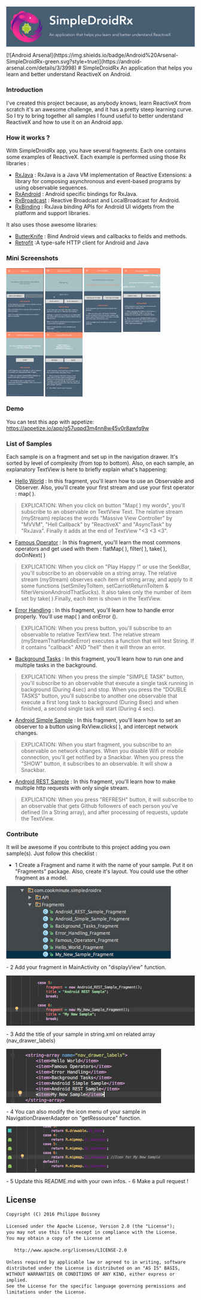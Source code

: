 <p align="center">
 <img src ="/banniere.png", align="center"/>
</p>
[![Android Arsenal](https://img.shields.io/badge/Android%20Arsenal-SimpleDroidRx-green.svg?style=true)](https://android-arsenal.com/details/3/3998)
# SimpleDroidRx
An application that helps you learn and better understand ReactiveX on Android.

### Introduction
I've created this project because, as anybody knows, learn ReactiveX from scratch it's an awesome challenge, and it has a pretty steep learning curve. So I try to bring together all samples I found useful to better understand ReactiveX and how to use it on an Android app.
### How it works ?
With SimpleDroidRx app, you have several fragments. Each one contains some examples of ReactiveX. Each example is performed using those Rx libraries :
* [RxJava] : RxJava is a Java VM implementation of Reactive Extensions: a library for composing asynchronous and event-based programs by using observable sequences.
* [RxAndroid] : Android specific bindings for RxJava.
* [RxBroadcast] : Reactive Broadcast and LocalBroadcast for Android.
* [RxBinding] : RxJava binding APIs for Android UI widgets from the platform and support libraries.

It also uses those awesome libraries:
* [ButterKnife] : Bind Android views and callbacks to fields and methods.
* [Retrofit] :A type-safe HTTP client for Android and Java

### Mini Screenshots
<p align="left">
 <img width=100 src ="/Screenshots/hello_worlds_screenshot.png", align="center"/>
 <img width=100 src ="/Screenshots/famous_operators_screenshot.png", align="center"/>
 <img width=100 src ="/Screenshots/error_handling_screenshot.png", align="center"/>
 <img width=100 src ="/Screenshots/background_tasks_screenshot.png", align="center"/>
 <img width=100 src ="/Screenshots/android_simple_sample_screenshot.png", align="center"/>
 <img width=100 src ="/Screenshots/android_rest_sample_screenshot.png", align="center"/>
</p>

### Demo
You can test this app with appetize: https://appetize.io/app/g57uqpd3m4nn8w45v0r8awfq9w

### List of Samples
Each sample is on a fragment and set up in the navigation drawer. It's sorted by level of complexity (from top to bottom). Also, on each sample, an explanatory TextView is here to briefly explain what's happening:
* [Hello World] : In this fragment, you'll learn how to use an Observable and Observer. Also, you'll create your first stream and use your first operator : map( ).

>EXPLICATION: When you click on button "Map( ) my words", you'll subscribe to an observable on TextView Text. The relative stream (myStream) replaces the words "Massive View Controller" by "MVVM", "Hell Callback" by "ReactiveX" and "AsyncTask" by "RxJava". Finally it adds at the end of TextView "<3 <3 <3".

* [Famous Operator] : In this fragment, you'll learn the most commons operators and get used with them : flatMap( ), filter( ), take( ), doOnNext( )

>EXPLICATION: When you click on "Play Happy !" or use the SeekBar, you'll subscribe to an observable on a string array. The relative stream (myStream) observes each item of string array, and apply to it some functions (setSmileyToItem, setCarriotReturnToItem & filterVersionAndroidThatSucks). It also takes only the number of item set by take( ).Finally, each item is shown in the TextView.

* [Error Handling] : In this fragment, you'll learn how to handle error properly. You'll use map( ) and onError ().

>EXPLICATION: When you press button, you'll subscribe to an observable to relative TextView text. The relative stream (myStreamThatHandleError) executes a function that will test String. If it contains "callback" AND "hell" then it will throw an error.

* [Background Tasks] : In this fragment, you'll learn how to run one and multiple tasks in the background.

>EXPLICATION: When you press the simple "SIMPLE TASK" button, you'll subscribe to an observable that execute a single task running in background (During 4sec) and stop.
When you press the "DOUBLE TASKS" button, you'll subscribe to another one observable that execute a first long task to background (During 8sec) and when finished, a second single task will start (During 4 sec).

* [Android Simple Sample] : In this fragment, you'll learn how to set an observer to a button using RxView.clicks( ), and intercept network changes.

>EXPLICATION: When you start fragment, you subscribe to an observable on network changes. When you disable Wifi or mobile connection, you'll get notified by a Snackbar.
When you press the "SHOW" button, it subscribes to an observable. It will show a Snackbar.

* [Android REST Sample] : In this fragment, you'll learn how to make multiple http requests with only single stream.

>EXPLICATION: When you press "REFRESH" button, it will subscribe to an observable that gets Github followers of each person you've defined (In a String array), and after processing of requests, update the TextView.

### Contribute
It will be awesome if you contribute to this project adding you own sample(s). Just follow this checklist :

- 1 Create a Fragment and name it with the name of your sample. Put it on "Fragments" package. Also, create it's layout. You could use the other fragment as a model.
<p align="left">
 <img src ="/Steps/step1.png", align="center"/>
</p>
- 2 Add your fragment in MainActivity on "displayView" function.
<p align="left">
 <img src ="/Steps/step2.png", align="center"/>
</p>
- 3 Add the title of your sample in string.xml on related array (nav_drawer_labels)
<p align="left">
 <img src ="/Steps/step3.png", align="center"/>
</p>
- 4 You can also modify the icon menu of your sample in NavigationDrawerAdapter on "getRessource" function.
<p align="left">
 <img src ="/Steps/step4.png", align="center"/>
</p>
- 5 Update this README.md with your own infos.
- 6 Make a pull request !

License
-------

    Copyright (C) 2016 Philippe Boisney

    Licensed under the Apache License, Version 2.0 (the "License");
    you may not use this file except in compliance with the License.
    You may obtain a copy of the License at

       http://www.apache.org/licenses/LICENSE-2.0

    Unless required by applicable law or agreed to in writing, software
    distributed under the License is distributed on an "AS IS" BASIS,
    WITHOUT WARRANTIES OR CONDITIONS OF ANY KIND, either express or implied.
    See the License for the specific language governing permissions and
    limitations under the License.

 [RxJava]: <https://github.com/ReactiveX/RxJava>
 [RxAndroid]: <https://github.com/ReactiveX/RxAndroid>
 [ButterKnife]: <http://jakewharton.github.io/butterknife/>
 [Retrofit]: <http://square.github.io/retrofit/>
 [RxBroadcast]: <https://github.com/cantrowitz/RxBroadcast>
 [RxBinding]: <https://github.com/JakeWharton/RxBinding>
 
 [Hello World]: <https://github.com/PhilippeBoisney/SimpleDroidRx/blob/master/app/src/main/java/com/cookminute/simpledroidrx/Fragments/Hello_World_Fragment.java>
 [Famous Operator]: <https://github.com/PhilippeBoisney/SimpleDroidRx/blob/master/app/src/main/java/com/cookminute/simpledroidrx/Fragments/Famous_Operators_Fragment.java>
 [Error Handling]: <https://github.com/PhilippeBoisney/SimpleDroidRx/blob/master/app/src/main/java/com/cookminute/simpledroidrx/Fragments/Error_Handling_Fragment.java>
 [Background Tasks]: <https://github.com/PhilippeBoisney/SimpleDroidRx/blob/master/app/src/main/java/com/cookminute/simpledroidrx/Fragments/Background_Tasks_Fragment.java>
 [Android Simple Sample]: <https://github.com/PhilippeBoisney/SimpleDroidRx/blob/master/app/src/main/java/com/cookminute/simpledroidrx/Fragments/Android_Simple_Sample_Fragment.java>
 [Android REST Sample]: <https://github.com/PhilippeBoisney/SimpleDroidRx/blob/master/app/src/main/java/com/cookminute/simpledroidrx/Fragments/Android_REST_Sample_Fragment.java>
